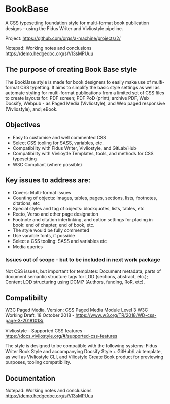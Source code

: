 # BookBase

A CSS typesetting foundation style for multi-format book publication designs - using the Fidus Writer and Vivliostyle pipeline.

Project: https://github.com/orgs/a-machine/projects/2/

Notepad: Working notes and conclusions https://demo.hedgedoc.org/s/VI3sMPUuu

## The purpose of creating Book Base style

The BookBase style is made for book designers to easily make use of multi-format CSS typetting. It aims to simplify the basic style settings as well as automate styling for multi-format publications from a limited set of CSS files to create layouts for: PDF screen; PDF PoD (print); archive PDF, Web Docsify, Webpub - as Paged Media (Vivliostyle), and Web paged responsive (Vivliostyle), and; eBook.

## Objectives

  - Easy to customise and well commented CSS
  - Select CSS tooling for SASS, variables, etc.
  - Compatibility with Fidus Writer, Vivliostyle, and GitLab/Hub
  - Compatibility with Vivlioytle Templates, tools, and methods for CSS typesetting
  - W3C Compliant (where possible)

## Key issues to address are:
 
  - Covers: Multi-format issues
  - Counting of objects: Images, tables, pages, sections, lists, footnotes, citations, etc
  - Special styles and tag of objects: blockquotes, lists, tables, etc
  - Recto, Verso and other page designation
  - Footnote and citation interlinking, and option settings for placing in book: end of chapter, end of book, etc.
  - The style would be fully commented
  - Use varaible fonts, if possible
  - Select a CSS tooling: SASS and variables etc
  - Media queries

### Issues out of scope - but to be included in next work package

Not CSS issues, but important for templates: Document metadata, parts of document semantic structure tags for LOD (sections, abstract, etc.); Content LOD structuring using DCMI? (Authors, funding, RoR, etc).
  
## Compatibilty

W3C Paged Media. Version: CSS Paged Media Module Level 3 W3C Working Draft, 18 October 2018 - https://www.w3.org/TR/2018/WD-css-page-3-20181018/

Vivliostyle - Supported CSS features - https://docs.vivliostyle.org/#/supported-css-features

The style is designed to be compatible with the following systems: Fidus Writer Book Style and accompanying Docsify Style + GitHub/Lab template, as well as Vivliostyle CLI, and Viliostyle Create Book product for previewing purposes, tooling compatibility.

## Documentation

Notepad: Working notes and conclusions https://demo.hedgedoc.org/s/VI3sMPUuu





